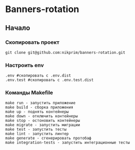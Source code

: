 # Banners-rotation
## Начало
### Скопировать проект
```git clone git@github.com:nikprim/banners-rotation.git```
### Настроить env
`.env #скопировать с .env.dist` <br/>
`.env.test #скопировать с .env.test.dist`
### Команды Makefile
```
make run - запустить приложение
make build - сборка приложения
make up - поднять контейнеры
make down - отключить контейнеры
make stop - остоновить контейнеры
make migrate - запустить миграции
make test - запустить тесты
make lint - запустить линтер
make generate - сгенерировать протобаф
make integration-tests - запустить интеграционные тесты
```
